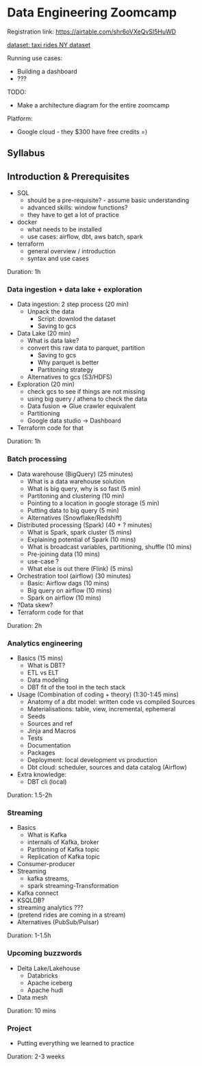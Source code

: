 # Data Engineering Zoomcamp

Registration link: https://airtable.com/shr6oVXeQvSI5HuWD

[dataset: taxi rides NY dataset](dataset.md)

Running use cases:

* Building a dashboard 
* ??? 

TODO:

* Make a architecture diagram for the entire zoomcamp


Platform:

* Google cloud - they $300 have free credits =)  


## Syllabus

## Introduction & Prerequisites

* SQL
    * should be a pre-requisite? - assume basic understanding
    * advanced skills: window functions?
    * they have to get a lot of practice
* docker
    * what needs to be installed
    * use cases: airflow, dbt, aws batch, spark 
* terraform
    * general overview / introduction
    * syntax and use cases

Duration: 1h

### Data ingestion + data lake + exploration

* Data ingestion: 2 step process (20 min)
    * Unpack the data
        * Script: downlod the dataset 
        * Saving to gcs
* Data Lake (20 min)
    * What is data lake?
    * convert this raw data to parquet, partition
        * Saving to gcs
        * Why parquet is better
        * Partitoning strategy
    * Alternatives to gcs (S3/HDFS)
* Exploration (20 min)
    * check gcs to see if things are not missing
    * using big query / athena to check the data
    * Data fusion => Glue crawler equivalent
    * Partitioning
    * Google data studio -> Dashboard
* Terraform code for that

Duration: 1h


### Batch processing

* Data warehouse (BigQuery) (25 minutes)
    * What is a data warehouse solution
    * What is big query, why is so fast  (5 min)
    * Partitoning and clustering (10 min)
    * Pointing to a location in google storage (5 min)
    * Putting data to big query (5 min)
    * Alternatives (Snowflake/Redshift)
* Distributed processing (Spark) (40 + ? minutes)
    * What is Spark, spark cluster (5 mins)
    * Explaining potential of Spark (10 mins)
    * What is broadcast variables, partitioning, shuffle (10 mins)
    * Pre-joining data (10 mins)
    * use-case ?
    * What else is out there  (Flink) (5 mins)
* Orchestration tool (airflow) (30 minutes)
    * Basic: Airflow dags (10 mins)
    * Big query on airflow (10 mins)
    * Spark on airflow (10 mins)
* ?Data skew?
* Terraform code for that

Duration: 2h 


### Analytics engineering

* Basics (15 mins)
    * What is DBT?
    * ETL vs ELT 
    * Data modeling
    * DBT fit of the tool in the tech stack
* Usage (Combination of coding + theory) (1:30-1:45 mins)
    * Anatomy of a dbt model: written code vs compiled Sources
    * Materialisations: table, view, incremental, ephemeral  
    * Seeds 
    * Sources and ref  
    * Jinja and Macros 
    * Tests  
    * Documentation 
    * Packages 
    * Deployment: local development vs production 
    * Dbt cloud: scheduler, sources and data catalog (Airflow)
* Extra knowledge:
    * DBT cli (local)

Duration: 1.5-2h    

### Streaming

* Basics
    * What is Kafka
    *  internals of Kafka, broker
    * Partitoning of Kafka topic
    * Replication of Kafka topic
* Consumer-producer
* Streaming
    * kafka streams, 
    * spark streaming-Transformation
* Kafka connect
* KSQLDB?
* streaming analytics ???
* (pretend rides are coming in a stream)
* Alternatives (PubSub/Pulsar)

Duration: 1-1.5h

### Upcoming buzzwords

* Delta Lake/Lakehouse
    * Databricks
    * Apache iceberg
    * Apache hudi
* Data mesh

Duration: 10 mins

### Project

* Putting everything we learned to practice

Duration: 2-3 weeks




